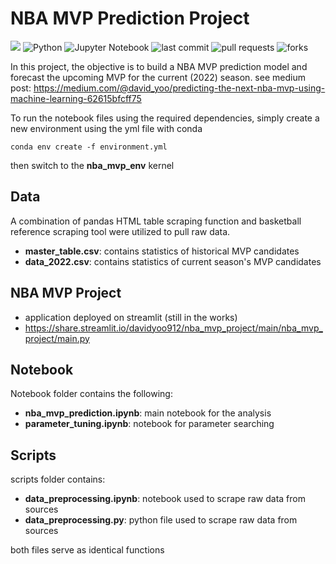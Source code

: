 # NBA MVP Prediction Project
![](https://github.com/davidyoo912/nba_mvp_project/misc/mvp_trophy.jpeg?raw=true)
![Python](https://img.shields.io/badge/python-3670A0?style=for-the-badge&logo=python&logoColor=ffdd54)
![Jupyter Notebook](https://img.shields.io/badge/jupyter-%23FA0F00.svg?style=for-the-badge&logo=jupyter&logoColor=white)
![last commit](https://img.shields.io/github/last-commit/davidyoo912/nba_mvp_project?color=orange)
![pull requests](https://img.shields.io/github/issues-pr/davidyoo912/nba_mvp_project)
![forks](https://img.shields.io/github/forks/DavidYoo912/nba_mvp_project?style=social)

In this project, the objective is to build a NBA MVP prediction model and forecast the upcoming MVP for the current (2022) season. see medium post: https://medium.com/@david_yoo/predicting-the-next-nba-mvp-using-machine-learning-62615bfcff75

To run the notebook files using the required dependencies, simply create a new environment using the yml file with conda
```
conda env create -f environment.yml
```
then switch to the **nba_mvp_env** kernel

## Data
A combination of pandas HTML table scraping function and basketball reference scraping tool were utilized to pull raw data.
* **master_table.csv**: contains statistics of historical MVP candidates
* **data_2022.csv**: contains statistics of current season's MVP candidates

## NBA MVP Project
* application deployed on streamlit (still in the works) 
* https://share.streamlit.io/davidyoo912/nba_mvp_project/main/nba_mvp_project/main.py

## Notebook
Notebook folder contains the following:  
* **nba_mvp_prediction.ipynb**: main notebook for the analysis
* **parameter_tuning.ipynb**: notebook for parameter searching

## Scripts
scripts folder contains: 
* **data_preprocessing.ipynb**: notebook used to scrape raw data from sources 
* **data_preprocessing.py**: python file used to scrape raw data from sources 

both files serve as identical functions
